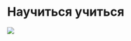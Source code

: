 # Научиться учиться

<a target="_blank" href="https://github.com/g28xyz/how-to-learn"><img src="https://img.shields.io/github/stars/g28xyz/how-to-learn" /></a>
